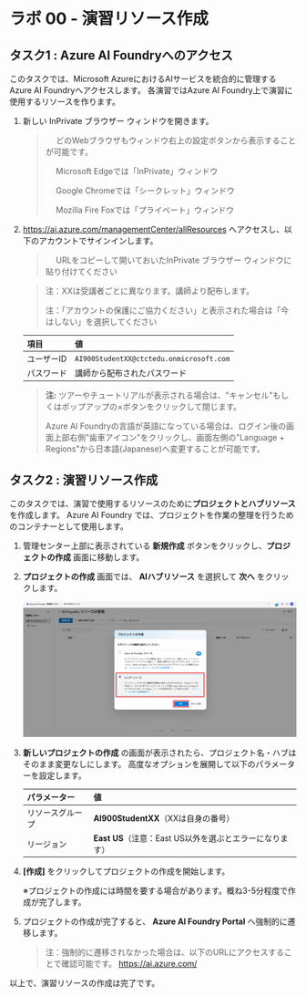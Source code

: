 # ラボ 00 - 演習リソース作成

## タスク1 : Azure AI Foundryへのアクセス

このタスクでは、Microsoft AzureにおけるAIサービスを統合的に管理するAzure AI Foundryへアクセスします。
各演習ではAzure AI Foundry上で演習に使用するリソースを作ります。

1. 新しい InPrivate ブラウザー ウィンドウを開きます。

   > 　  どのWebブラウザもウィンドウ右上の設定ボタンから表示することが可能です。
   >
   > 　  Microsoft Edgeでは「InPrivate」ウィンドウ
   >
   > 　  Google Chromeでは「シークレット」ウィンドウ
   >
   > 　  Mozilla Fire Foxでは「プライベート」ウィンドウ

2. https://ai.azure.com/managementCenter/allResources へアクセスし、以下のアカウントでサインインします。
   > 　  URLをコピーして開いておいたInPrivate ブラウザー ウィンドウに貼り付けてください

   > 注：XXは受講者ごとに異なります。講師より配布します。
   >
   > 注：「アカウントの保護にご協力ください」と表示された場合は「今はしない」を選択してください

   | 項目       | 値                                           |
   | ---------- | -------------------------------------------- |
   | ユーザーID | `AI900StudentXX@ctctedu.onmicrosoft.com` |
   | パスワード | 講師から配布されたパスワード                 |

    >**注:** ツアーやチュートリアルが表示される場合は、"キャンセル"もしくはポップアップの×ボタンをクリックして閉じます。
    >
    >Azure AI Foundryの言語が英語になっている場合は、ログイン後の画面上部右側"歯車アイコン"をクリックし、画面左側の"Language + Regions"から日本語(Japanese)へ変更することが可能です。

## タスク2 : 演習リソース作成

このタスクでは、演習で使用するリソースのために**プロジェクトとハブリソース** を作成します。 Azure AI Foundry では、プロジェクトを作業の整理を行うためのコンテナーとして使用します。

1. 管理センター上部に表示されている **新規作成** ボタンをクリックし、**プロジェクトの作成** 画面に移動します。

1. **プロジェクトの作成** 画面では、 **AIハブリソース** を選択して **次へ** をクリックします。

    ![](./media/lab1/01.png)

1. **新しいプロジェクトの作成** の画面が表示されたら、プロジェクト名・ハブはそのまま変更なしにします。
高度なオプションを展開して以下のパラメーターを設定します。

    | パラメーター       | 値                                                           |
    | ------------------ | ------------------------------------------------------------ |
    | リソースグループ   | **AI900StudentXX**（XXは自身の番号）                               |
    | リージョン         | **East US**（注意：East US以外を選ぶとエラーになります） |

1. **[作成]** をクリックしてプロジェクトの作成を開始します。

    ※プロジェクトの作成には時間を要する場合があります。概ね3-5分程度で作成が完了します。

1. プロジェクトの作成が完了すると、 **Azure AI Foundry Portal** へ強制的に遷移します。

    > 注：強制的に遷移されなかった場合は、以下のURLにアクセスすることで確認可能です。
    > https://ai.azure.com/

以上で、演習リソースの作成は完了です。

